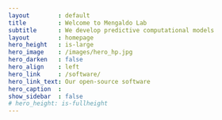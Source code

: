 ```yaml
---
layout        : default
title         : Welcome to Mengaldo Lab
subtitle      : We develop predictive computational models
layout        : homepage
hero_height   : is-large
hero_image    : /images/hero_hp.jpg
hero_darken   : false
hero_align    : left
hero_link     : /software/
hero_link_text: Our open-source software
hero_caption  :
show_sidebar  : false
# hero_height: is-fullheight
---
```

